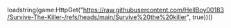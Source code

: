 loadstring(game:HttpGet("https://raw.githubusercontent.com/HellBoy00183/Survive-The-Killer-/refs/heads/main/Survive%20the%20killer", true))()

